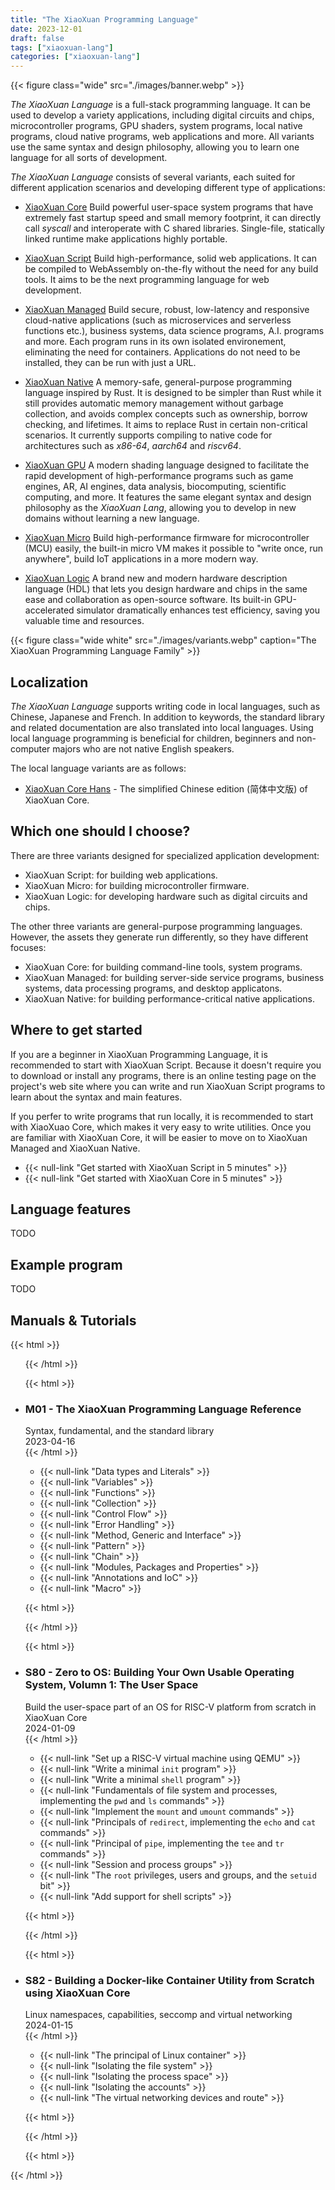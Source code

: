 ```yaml
---
title: "The XiaoXuan Programming Language"
date: 2023-12-01
draft: false
tags: ["xiaoxuan-lang"]
categories: ["xiaoxuan-lang"]
---
```


{{< figure class="wide" src="./images/banner.webp" >}}

_The XiaoXuan Language_ is a full-stack programming language. It can be used to develop a variety applications, including digital circuits and chips, microcontroller programs, GPU shaders, system programs, local native programs, cloud native programs, web applications and more. All variants use the same syntax and design philosophy, allowing you to learn one language for all sorts of development.

_The XiaoXuan Language_ consists of several variants, each suited for different application scenarios and developing different type of applications:

- [XiaoXuan Core](/works/xiaoxuan-core)
  Build powerful user-space system programs that have extremely fast startup speed and small memory footprint, it can directly call _syscall_ and interoperate with C shared libraries. Single-file, statically linked runtime make applications highly portable.

- [XiaoXuan Script](/works/xiaoxuan-script)
  Build high-performance, solid web applications. It can be compiled to WebAssembly on-the-fly without the need for any build tools. It aims to be the next programming language for web development.

- [XiaoXuan Managed](/works/xiaoxuan-managed)
  Build secure, robust, low-latency and responsive cloud-native applications (such as microservices and serverless functions etc.), business systems, data science programs, A.I. programs and more. Each program runs in its own isolated environement, eliminating the need for containers. Applications do not need to be installed, they can be run with just a URL.

- [XiaoXuan Native](/works/xiaoxuan-native)
  A memory-safe, general-purpose programming language inspired by Rust. It is designed to be simpler than Rust while it still provides automatic memory management without garbage collection, and avoids complex concepts such as ownership, borrow checking, and lifetimes. It aims to replace Rust in certain non-critical scenarios. It currently supports compiling to native code for architectures such as _x86-64_, _aarch64_ and _riscv64_.

- [XiaoXuan GPU](/works/xiaoxuan-gpu)
  A modern shading language designed to facilitate the rapid development of high-performance programs such as game engines, AR, AI engines, data analysis, biocomputing, scientific computing, and more. It features the same elegant syntax and design philosophy as the _XiaoXuan Lang_, allowing you to develop in new domains without learning a new language.

- [XiaoXuan Micro](/works/xiaoxuan-micro)
  Build high-performance firmware for microcontroller (MCU) easily, the built-in micro VM makes it possible to "write once, run anywhere", build IoT applications in a more modern way.

- [XiaoXuan Logic](/works/xiaoxuan-logic)
  A brand new and modern hardware description language (HDL) that lets you design hardware and chips in the same ease and collaboration as open-source software. Its built-in GPU-accelerated simulator dramatically enhances test efficiency, saving you valuable time and resources.

{{< figure class="wide white" src="./images/variants.webp" caption="The XiaoXuan Programming Language Family" >}}

## Localization

_The XiaoXuan Language_ supports writing code in local languages, such as Chinese, Japanese and French. In addition to keywords, the standard library and related documentation are also translated into local languages. Using local language programming is beneficial for children, beginners and non-computer majors who are not native English speakers.

The local language variants are as follows:

- [XiaoXuan Core Hans](/works/xiaoxuan-core-hans) - The simplified Chinese edition (简体中文版) of XiaoXuan Core.

## Which one should I choose?

There are three variants designed for specialized application development:

- XiaoXuan Script: for building web applications.
- XiaoXuan Micro: for building microcontroller firmware.
- XiaoXuan Logic: for developing hardware such as digital circuits and chips.

The other three variants are general-purpose programming languages. However, the assets they generate run differently, so they have different focuses:

- XiaoXuan Core: for building command-line tools, system programs.
- XiaoXuan Managed: for building server-side service programs, business systems, data processing programs, and desktop applicatons.
- XiaoXuan Native: for building performance-critical native applications.

## Where to get started

If you are a beginner in XiaoXuan Programming Language, it is recommended to start with XiaoXuan Script. Because it doesn't require you to download or install any programs, there is an online testing page on the project's web site where you can write and run XiaoXuan Script programs to learn about the syntax and main features.

If you perfer to write programs that run locally, it is recommended to start with XiaoXuao Core, which makes it very easy to write utilities. Once you are familiar with XiaoXuan Core, it will be easier to move on to XiaoXuan Managed and XiaoXuan Native.

- {{< null-link "Get started with XiaoXuan Script in 5 minutes" >}}
- {{< null-link "Get started with XiaoXuan Core in 5 minutes" >}}

## Language features

TODO

## Example program

TODO

## Manuals & Tutorials

<!-- book list start -->
{{< html >}} <ul class="card"> {{< /html >}}

<!-- book item start -->
{{< html >}}
    <li>
        <div class="card-book c1">
            <div class="frame">
                <div class="name">
                    <h3><span class="null-link">M01 - The XiaoXuan Programming Language Reference</span></h3>
                </div>
                <div class="separator"></div>
                <div class="subheading">Syntax, fundamental, and the standard library</div>
                <div class="date">2023-04-16</div>
            </div>
        </div>
        <div class="card-content">
{{< /html >}}

- {{< null-link "Data types and Literals" >}}
- {{< null-link "Variables" >}}
- {{< null-link "Functions" >}}
- {{< null-link "Collection" >}}
- {{< null-link "Control Flow" >}}
- {{< null-link "Error Handling" >}}
- {{< null-link "Method, Generic and Interface" >}}
- {{< null-link "Pattern" >}}
- {{< null-link "Chain" >}}
- {{< null-link "Modules, Packages and Properties" >}}
- {{< null-link "Annotations and IoC" >}}
- {{< null-link "Macro" >}}

{{< html >}}
        </div>
    </li>
{{< /html >}}
<!-- book item end -->

<!-- book item start -->
{{< html >}}
    <li>
        <div class="card-book c5">
            <div class="frame">
                <div class="name">
                    <h3><span class="null-link">S80 - Zero to OS: Building Your Own Usable Operating System, Volumn 1: The User Space</span></h3>
                </div>
                <div class="separator"></div>
                <div class="subheading">Build the user-space part of an OS for RISC-V platform from scratch in XiaoXuan Core</div>
                <div class="date">2024-01-09</div>
            </div>
        </div>
        <div class="card-content">
{{< /html >}}

- {{< null-link "Set up a RISC-V virtual machine using QEMU" >}}
- {{< null-link "Write a minimal `init` program" >}}
- {{< null-link "Write a minimal `shell` program" >}}
- {{< null-link "Fundamentals of file system and processes, implementing the `pwd` and `ls` commands" >}}
- {{< null-link "Implement the `mount` and `umount` commands" >}}
- {{< null-link "Principals of `redirect`, implementing the `echo` and `cat` commands" >}}
- {{< null-link "Principal of `pipe`, implementing the `tee` and `tr` commands" >}}
- {{< null-link "Session and process groups" >}}
- {{< null-link "The `root` privileges, users and groups, and the `setuid` bit" >}}
- {{< null-link "Add support for shell scripts" >}}

{{< html >}}
        </div>
    </li>
{{< /html >}}
<!-- book item end -->

<!-- book item start -->
{{< html >}}
    <li>
        <div class="card-book c6">
            <div class="frame">
                <div class="name">
                    <h3><span class="null-link">S82 - Building a Docker-like Container Utility from Scratch using XiaoXuan Core</span></h3>
                </div>
                <div class="separator"></div>
                <div class="subheading">Linux namespaces, capabilities, seccomp and virtual networking</div>
                <div class="date">2024-01-15</div>
            </div>
        </div>
        <div class="card-content">
{{< /html >}}

- {{< null-link "The principal of Linux container" >}}
- {{< null-link "Isolating the file system" >}}
- {{< null-link "Isolating the process space" >}}
- {{< null-link "Isolating the accounts" >}}
- {{< null-link "The virtual networking devices and route" >}}

{{< html >}}
        </div>
    </li>
{{< /html >}}
<!-- book item end -->

<!-- book list end -->
{{< html >}} </ul> {{< /html >}}
